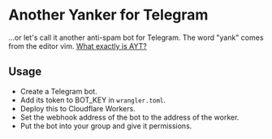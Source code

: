 # Another Yanker for Telegram

...or let's call it another anti-spam bot for Telegram. The word "yank" comes from the editor vim. [What exactly is AYT?](https://suichyan-ha-kyoumokawaii.amebaownd.com/pages/3827499/page_202005050050)

## Usage

- Create a Telegram bot.
- Add its token to BOT_KEY in `wrangler.toml`.
- Deploy this to Cloudflare Workers.
- Set the webhook address of the bot to the address of the worker.
- Put the bot into your group and give it permissions.
